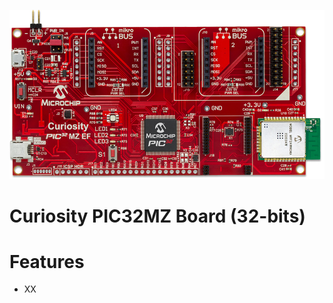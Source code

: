 
![Curiosity PIC32MZ Board](images/Curiosity_PIC32MZ.jpg)<br>
# Curiosity PIC32MZ Board (32-bits)



# Features

* XX


